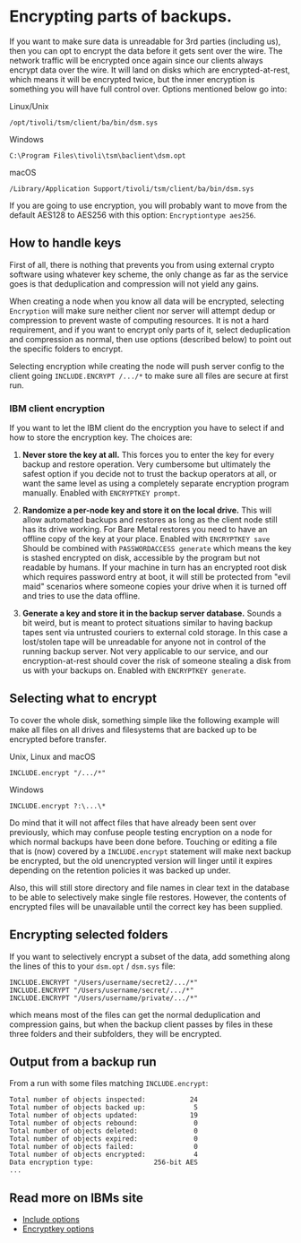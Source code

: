 Encrypting parts of backups.
============================

If you want to make sure data is unreadable for 3rd parties (including
us), then you can opt to encrypt the data before it gets sent over the
wire. 
The network traffic will be encrypted once again since our clients always 
encrypt data over the wire. It will land on disks which are encrypted-at-rest, 
which means it will be encrypted twice, but the inner encryption is something 
you will have full control over. 
Options mentioned below go into:

Linux/Unix
```
/opt/tivoli/tsm/client/ba/bin/dsm.sys
```

Windows
```
C:\Program Files\tivoli\tsm\baclient\dsm.opt
```

macOS
```
/Library/Application Support/tivoli/tsm/client/ba/bin/dsm.sys
```

If you are going to use encryption, you will probably want to
move from the default AES128 to AES256 with this option: `Encryptiontype aes256`.

How to handle keys
------------------

First of all, there is nothing that prevents you from using external
crypto software using whatever key scheme, the only change as far as
the service goes is that deduplication and compression will not yield
any gains.

When creating a node when you know all data will be
encrypted, selecting `Encryption` will make sure neither client nor server will attempt dedup or
compression to prevent waste of computing resources. It is not a hard
 requirement, and if you want to encrypt only parts of it, select
deduplication and compression as normal, then use options (described
below) to point out the specific folders to encrypt.

Selecting encryption while creating the node will push server config to the
client going `INCLUDE.ENCRYPT /.../*` to make sure all files are secure at first run.

### IBM client encryption
If you want to let the IBM client do the encryption you have to select
if and how to store the encryption key. The choices are:

1. **Never store the key at all.** This forces you to enter the key for
   every backup and restore operation. Very cumbersome but ultimately
   the safest option if you decide not to trust the backup operators
   at all, or want the same level as using a completely separate
   encryption program manually. Enabled with `ENCRYPTKEY prompt`.

2. **Randomize a per-node key and store it on the local drive.** This will
   allow automated backups and restores as long as the client node
   still has its drive working. For Bare Metal restores you need to
   have an offline copy of the key at your place. Enabled with `ENCRYPTKEY save`
   Should be combined with `PASSWORDACCESS generate` which means the key is 
   stashed encrypted on disk, accessible by the
   program but not readable by humans. If your machine in turn has an
   encrypted root disk which requires password entry at boot, it will
   still be protected from "evil maid" scenarios where someone copies
   your drive when it is turned off and tries to use the data offline.

3. **Generate a key and store it in the backup server database.**  Sounds
   a bit weird, but is meant to protect situations similar to having
   backup tapes sent via untrusted couriers to external cold
   storage. In this case a lost/stolen tape will be unreadable for
   anyone not in control of the running backup server. Not very
   applicable to our service, and our encryption-at-rest should cover
   the risk of someone stealing a disk from us with your backups on.
   Enabled with `ENCRYPTKEY generate`.

## Selecting what to encrypt

To cover the whole disk, something simple like the following example will make 
all files on all drives and filesystems that are backed up to be encrypted 
before transfer.

Unix, Linux and macOS
```
INCLUDE.encrypt "/.../*"
```

Windows
```
INCLUDE.encrypt ?:\...\*
```

Do mind that it will not affect files that have already been sent over
previously, which may confuse people testing encryption on a node for
which normal backups have been done before. Touching or editing a file
that is (now) covered by a `INCLUDE.encrypt` statement will make next
backup be encrypted, but the old unencrypted version will linger until
it expires depending on the retention policies it was backed up under.

Also, this will still store directory and file names in clear text in
the database to be able to selectively make single file restores. However,
the contents of encrypted files will be unavailable until the correct
key has been supplied.

## Encrypting selected folders

If you want to selectively encrypt a subset of the data, add
something along the lines of this to your `dsm.opt` / `dsm.sys`
file:

```shell
INCLUDE.ENCRYPT "/Users/username/secret2/.../*"
INCLUDE.ENCRYPT "/Users/username/secret/.../*"
INCLUDE.ENCRYPT "/Users/username/private/.../*"
```

which means most of the files can get the normal deduplication and
compression gains, but when the backup client passes by files in
these three folders and their subfolders, they will be encrypted.

## Output from a backup run

From a run with some files matching `INCLUDE.encrypt`:

```shell
Total number of objects inspected:           24
Total number of objects backed up:            5
Total number of objects updated:             19
Total number of objects rebound:              0
Total number of objects deleted:              0
Total number of objects expired:              0
Total number of objects failed:               0
Total number of objects encrypted:            4
Data encryption type:               256-bit AES
...
```

## Read more on IBMs site

* [Include options](https://www.ibm.com/docs/en/storage-protect/8.1.21?topic=reference-include-options)
* [Encryptkey options](https://www.ibm.com/docs/en/storage-protect/8.1.21?topic=reference-encryptkey)
